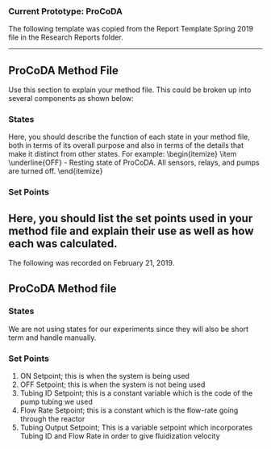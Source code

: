 ### Current Prototype: ProCoDA

The following template was copied from the Report Template Spring 2019 file in the Research Reports folder.

---
## ProCoDA Method File
Use this section to explain your method file. This could be broken up into several components as shown below:

### States
Here, you should describe the function of each state in your method file, both in terms of its overall purpose and also in terms of the details that make it distinct from other states. For example:
\begin{itemize}
\item \underline{OFF} - Resting state of ProCoDA. All sensors, relays, and pumps are turned off.
\end{itemize}

### Set Points

Here, you should list the set points used in your method file and explain their use as well as how each was calculated.
---
The following was recorded on February 21, 2019.

## ProCoDA Method file
### States
We are not using states for our experiments since they will also be short term and handle manually.

### Set Points
1) ON Setpoint; this is when the system is being used
2) OFF Setpoint; this is when the system is not being used
3) Tubing ID Setpoint; this is a constant variable which is the code of the pump tubing we used
4) Flow Rate Setpoint; this is a constant which is the flow-rate going through the reactor
5) Tubing Output Setpoint; This is a variable setpoint which incorporates Tubing ID and Flow Rate in order to give fluidization velocity
